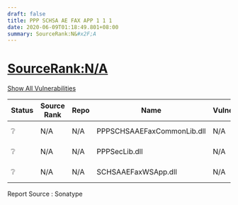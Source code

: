 ```yaml
---
draft: false
title: PPP SCHSA AE FAX APP 1 1 1
date: 2020-06-09T01:18:49.801+08:00
summary: SourceRank:N&#x2F;A
---
```


# <u>SourceRank:N&#x2F;A</u>

<a onclick="var x=document.getElementsByName('vulnerabilities');var y=[...x].filter(e=>e.style.display=='none').length==0?'none':'block';x.forEach(e=>e.style.display=y);this.innerHTML=y=='none'?'Show All Vulnerabilities':'Hide All Vulnerabilities'" href="javascript:void(0)">Show All Vulnerabilities</a>

| Status | Source<br/>Rank | Repo | Name | Vulnerabilities | Remarks |
| - | - | - | - | - | - |
|❔|N/A|N/A|PPPSCHSAAEFaxCommonLib.dll|N/A|Unknown component|
|❔|N/A|N/A|PPPSecLib.dll|N/A|Unknown component|
|❔|N/A|N/A|SCHSAAEFaxWSApp.dll|N/A|Unknown component|


Report Source : Sonatype
